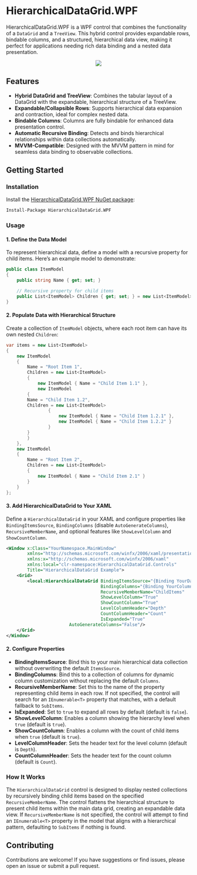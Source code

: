 # HierarchicalDataGrid.WPF

HierarchicalDataGrid.WPF is a WPF control that combines the functionality of a `DataGrid` and a `TreeView`. This hybrid control provides expandable rows, bindable columns, and a structured, hierarchical data view, making it perfect for applications needing rich data binding and a nested data presentation.

<p align="center">
    <img src="https://github.com/user-attachments/assets/eeec1615-74a8-494c-8f65-194d3ace8a3f">
</p>


## Features

- **Hybrid DataGrid and TreeView**: Combines the tabular layout of a DataGrid with the expandable, hierarchical structure of a TreeView.
- **Expandable/Collapsible Rows**: Supports hierarchical data expansion and contraction, ideal for complex nested data.
- **Bindable Columns**: Columns are fully bindable for enhanced data presentation control.
- **Automatic Recursive Binding**: Detects and binds hierarchical relationships within data collections automatically.
- **MVVM-Compatible**: Designed with the MVVM pattern in mind for seamless data binding to observable collections.

## Getting Started

### Installation

Install the [HierarchicalDataGrid.WPF NuGet package](https://www.nuget.org/packages/HierarchicalDataGrid.WPF):

```bash
Install-Package HierarchicalDataGrid.WPF
```

### Usage

#### 1. Define the Data Model

To represent hierarchical data, define a model with a recursive property for child items. Here’s an example model to demonstrate:

```csharp
public class ItemModel
{
    public string Name { get; set; }

    // Recursive property for child items
    public List<ItemModel> Children { get; set; } = new List<ItemModel>();
}
```

#### 2. Populate Data with Hierarchical Structure

Create a collection of `ItemModel` objects, where each root item can have its own nested `Children`:

```csharp
var items = new List<ItemModel>
{
    new ItemModel
    {
        Name = "Root Item 1",
        Children = new List<ItemModel>
        {
            new ItemModel { Name = "Child Item 1.1" },
            new ItemModel 
	    { 
		Name = "Child Item 1.2",
		Children = new List<ItemModel>
                {
                    new ItemModel { Name = "Child Item 1.2.1" },
                    new ItemModel { Name = "Child Item 1.2.2" }
                }
	    }
        }
    },
    new ItemModel
    {
        Name = "Root Item 2",
        Children = new List<ItemModel>
        {
            new ItemModel { Name = "Child Item 2.1" }
        }
    }
};
```

#### 3. Add HierarchicalDataGrid to Your XAML


Define a `HierarchicalDataGrid` in your XAML and configure properties like `BindingItemsSource`, `BindingColumns` (disable `AutoGenerateColumns`), `RecursiveMemberName`, and optional features like `ShowLevelColumn` and `ShowCountColumn`.

```xml
<Window x:Class="YourNamespace.MainWindow"
        xmlns="http://schemas.microsoft.com/winfx/2006/xaml/presentation"
        xmlns:x="http://schemas.microsoft.com/winfx/2006/xaml"
        xmlns:local="clr-namespace:HierarchicalDataGrid.Controls"
        Title="HierarchicalDataGrid Example">
    <Grid>
        <local:HierarchicalDataGrid BindingItemsSource="{Binding YourDataCollection}"
                                    BindingColumns="{Binding YourColumnsCollection}"
                                    RecursiveMemberName="ChildItems"
                                    ShowLevelColumn="True"
                                    ShowCountColumn="True"
                                    LevelColumnHeader="Depth"
                                    CountColumnHeader="Count"
                                    IsExpanded="True"
			            AutoGenerateColumns="False"/>
    </Grid>
</Window>
```

#### 2. Configure Properties

- **BindingItemsSource**: Bind this to your main hierarchical data collection without overwriting the default `ItemsSource`.
- **BindingColumns**: Bind this to a collection of columns for dynamic column customization without replacing the default `Columns`.
- **RecursiveMemberName**: Set this to the name of the property representing child items in each row. If not specified, the control will search for an `IEnumerable<T>` property that matches, with a default fallback to `SubItems`.
- **IsExpanded**: Set to `true` to expand all rows by default (default is `false`).
- **ShowLevelColumn**: Enables a column showing the hierarchy level when `true` (default is `true`).
- **ShowCountColumn**: Enables a column with the count of child items when `true` (default is `true`).
- **LevelColumnHeader**: Sets the header text for the level column (default is `Depth`).
- **CountColumnHeader**: Sets the header text for the count column (default is `Count`).

### How It Works

The `HierarchicalDataGrid` control is designed to display nested collections by recursively binding child items based on the specified `RecursiveMemberName`. The control flattens the hierarchical structure to present child items within the main data grid, creating an expandable data view. If `RecursiveMemberName` is not specified, the control will attempt to find an `IEnumerable<T>` property in the model that aligns with a hierarchical pattern, defaulting to `SubItems` if nothing is found.

## Contributing

Contributions are welcome! If you have suggestions or find issues, please open an issue or submit a pull request. 
